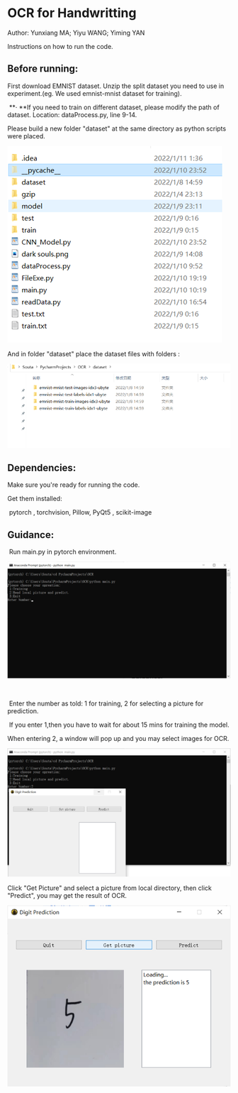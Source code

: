 # OCR for Handwritting

Author: Yunxiang MA; Yiyu WANG; Yiming YAN

Instructions on how to run the code.

## Before running:

First download EMNIST dataset. Unzip the split dataset you need to use in experiment.(eg. We used emnist-mnist dataset for training).

​	**· **If you need to train on different dataset, please modify the path of dataset. Location: dataProcess.py, line 9-14. 

Please build a new folder "dataset" at the same directory as python scripts were placed.

![](https://github.com/SoutaTakanashi/MYXNB/blob/main/image-20220111014630400.png)

And in folder "dataset" place the dataset files with folders :

![](https://github.com/SoutaTakanashi/MYXNB/blob/main/image-20220111014746464.png)



## Dependencies:

Make sure you're ready for running the code.

Get them installed:

​	pytorch , torchvision, Pillow, PyQt5 , scikit-image



## Guidance:

​	Run main.py in pytorch environment. 

![](https://github.com/SoutaTakanashi/MYXNB/blob/main/image-20220111015453668.png)

​	

​	Enter the number as told: 1 for training, 2 for selecting a picture for prediction. 

​	If you enter 1,then you have to wait for about 15 mins for training the model.

When entering 2, a window will pop up and you may select images for OCR.

![](https://github.com/SoutaTakanashi/MYXNB/blob/main/image-20220111015639037.png)

Click "Get Picture" and select a picture from local directory, then click "Predict", you may get the result of OCR.

![](https://github.com/SoutaTakanashi/MYXNB/blob/main/image-20220111015847880.png)



